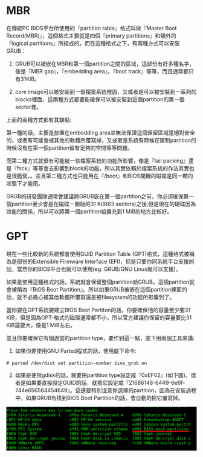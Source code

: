 # MBR
在傳統PC BIOS平台所使用的『partition table』格式叫做『Master Boot Record(MBR)』，這個格式主要就是四個『primary partitions』和額外的『logical partitions』所組成的。而在這種格式之下，有兩種方式可以安裝GRUB：

1. GRUB可以被嵌在MBR和第一個partition之間的區域，這部份有好多種名字，像是『MBR gap』，『embedding area』，『boot track』等等，而且通常都只有31KiB。

2. core image可以被安裝到一個檔案系統裡面，又或者是可以被安裝到一系列的blocks裡面，這兩種方式都要能確保可以被安裝到這個partition的第一個sector裡。

上面的兩種方式都有其缺點:

第一種的話，主要是放置在embedding area並無法保證這個保留區域是絕對安全的，或者有可能會被其他的軟體所覆寫掉，又或者是系統有時候在建制partition的時候沒有在第一個partition留有足夠的空間等等問題。

而第二種方式就很有可能被一些檔案系統的功能所影響，像是『tail packing』還是『fsck』等等會去影響到block的功能，所以其實依賴於檔案系統的作法其實也是很脆弱，。並且第二種方式也只能用在『/boot』和BIOS開機的磁碟是同一顆的狀態下才能用。

GRUB的研發團隊通常會建議將GRUB嵌在第一個partition之前，你必須確保第一個partition至少會是在磁碟一開始的31 KiB(63 sectors)之後;但是現在的硬碟因為效能的關係，所以可以將第一個partition給擴充到1 MiB的地方比較好。

# GPT
現在一些比較新的系統都會使用GUID Partition Table (GPT)格式，這種格式被稱為是部份的Extensible Firmware Interface (EFI)，但是只要你同系統平台支援的話，當然你的BIOS平台也就可以使用(eg. GRUB/GNU Linux就可以支援)。

如果是使用這種格式的話，系統就會保留整個partition給GRUB，這個partition就會被稱為『BIOS Boot Partition』。所以如果GRUB被嵌在這個partition裡面的話，就不必擔心被其他軟體所覆寫還是被filesystem的功能所影響到了。

當你要在GPT系統要建立BIOS Boot Partiton的話，你要確保他的容量至少要31 KiB，但是因為GPT-格式的磁碟通常都不小，所以官方建議你保留的容量要比31 KiB還要大，像是1 MiB左右。

並且你要確保它有個適當的partition type，要作到這一點，底下用兩個工具來講:

1. 如果你要使用GNU Parted程式的話，使用底下命令:


```
# parted /dev/disk set partition-number bios_grub on
```
2. 如果是使用gdisk的話，就要把partition type設定成『0xEF02』(如下圖)。或者是如果要直接設定GUID的話，就把它設定成『21686148-6449-6e6f-744e656564454649』。這邊要特別注意你選擇的partition，因為在安裝過程中，如果GRUB有找到BIOS Boot Partition的話，會自動的把它覆寫掉。

![](Imgs/Inst/Inst001.png)

